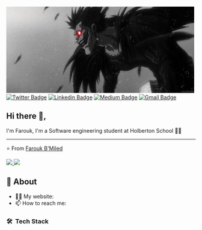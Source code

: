 ![Ryuk](https://github.com/faroukbmiled/faroukbmiled/blob/main/imgs/970de2d9f84c39fe93c0d727ac037732.gif)<br/>
 [![Twitter Badge](https://img.shields.io/badge/-@Farouk_B_Miled-1ca0f1?style=flat-square&labelColor=1ca0f1&logo=twitter&logoColor=white&link=https://twitter.com/Farouk_B_Miled)](https://twitter.com/Farouk_B_Miled) [![Linkedin Badge](https://img.shields.io/badge/-Farouk_B_Miled-blue?style=flat-square&logo=Linkedin&logoColor=white&link=https://https://www.linkedin.com/in/farouk-ben-miled-43553022b/)](https://www.linkedin.com/in/farouk-ben-miled-43553022b/) [![Medium Badge](https://img.shields.io/badge/-@faroukbmiled-03a57a?style=flat-square&labelColor=000000&logo=Medium&link=https://medium.com/@faroukbmiled)](https://medium.com/@faroukbmiled)
[![Gmail Badge](https://img.shields.io/badge/-Gmail-c14438?style=flat-square&logo=Gmail&logoColor=white&link=mailto:faroukbmiled@gmail.com)](mailto:faroukbmiled@gmail.com)

## Hi there 👋, 
I'm Farouk, I'm a Software engineering student at Holberton School 👨‍💻

---
⭐️ From [Farouk B'Miled](https://github.com/faroukbmiled)

<a href="https://github.com/faroukbmiled">
  <img height="180em" src="https://github-readme-stats.vercel.app/api?username=faroukbmiled&show_icons=true&theme=dark" />
  <img height="180em" src="https://github-readme-stats.vercel.app/api/top-langs/?username=faroukbmiled&theme=dark&layout=compact" />
</a>

## 🧐 About

- 👨‍💻 My website: 
- 📫 How to reach me: 
<h3> 🛠 &nbsp;Tech Stack</h3>
